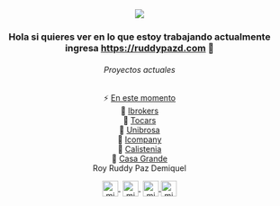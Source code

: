 <div  align="center">


 <img alr="" src="https://ruddypazd.com/imagesAdmin/6340999"/>
 
 
 ### Hola si quieres ver en lo que estoy trabajando actualmente ingresa <a href="https://ruddypazd.com" >https://ruddypazd.com</a> 👋
 
 
  ###### Proyectos actuales
 <div>
 ⚡  <a href="https://ruddypazd.com/">En este momento</a>
 </div>
 <div>
 🔭 <a href="https://demo.ibrokers.cloud/">Ibrokers</a> 
 </div>
 <div>
  🔭 <a href="https://tocars.ibrokers.cloud/">Tocars</a>
 </div>
 <div>
  🔭 <a href="https://www.unibrosa.net.bo/">Unibrosa</a>
 </div>
 <div>
  🔭 <a href="https://icompany.segurosmsc.com/">Icompany</a>
 </div>
 <div>
  🔭 <a href="https://calisteniabolivia.com/">Calistenia</a>
 </div>
 <div>
  🔭 <a href="https://casagrande.servisofts.com/">Casa Grande</a>
 </div>
 
 
 <div>
  Roy Ruddy Paz Demiquel
  </div>
  
  <p align="center">
   <a href="https://www.twitch.tv/ruddypazd" target="blank" style='margin-right:4px'>
    <img align="center" src="https://cdn.jsdelivr.net/npm/simple-icons@3.0.1/icons/twitch.svg" alt="midudev" height="28px" width="28px" />
  </a>
   <a href="https://youtube.com/ruddypazd" target="blank" style='margin-right:4px'>
    <img align="center" src="https://cdn.jsdelivr.net/npm/simple-icons@3.0.1/icons/youtube.svg" alt="midudev" height="28px" width="28px" />
  </a>
  <a href="https://instagram.com/ruddypazd" target="blank">
    <img align="center" src="https://cdn.jsdelivr.net/npm/simple-icons@3.0.1/icons/instagram.svg" alt="midu.dev" height="28px" width="28px" />
  </a>
  <a href="https://twitter.com/ruddypazd" target="blank">
    <img align="center" src="https://cdn.jsdelivr.net/npm/simple-icons@3.0.1/icons/twitter.svg" alt="midudev" height="28px" width="28px" />
  </a>
</p>
<div>


 

<!--
**ruddypazd/ruddypazd** is a ✨ _special_ ✨ repository because its `README.md` (this file) appears on your GitHub profile.

Here are some ideas to get you started:

- 🔭 I’m currently working on ...
- 🌱 I’m currently learning ...
- 👯 I’m looking to collaborate on ...
- 🤔 I’m looking for help with ...
- 💬 Ask me about ...
- 📫 How to reach me: ...
- 😄 Pronouns: ...
- ⚡ Fun fact: ...
-->

